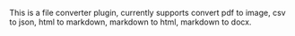 This is a file converter plugin, currently supports convert pdf to image, csv to json, html to markdown, markdown to html, markdown to docx.